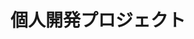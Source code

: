 ---
layout: "category"
title: "個人開発プロジェクト"
description: "個人で開発しているプロジェクトの記録や知見を共有します。開発過程での学びや工夫、直面した課題とその解決方法などを詳しく解説します。"
category: "my-projects"
---